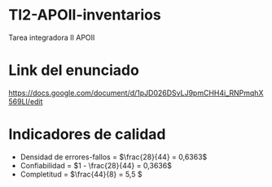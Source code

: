 # TI2-APOII-inventarios
Tarea integradora II APOII

# Link del enunciado

https://docs.google.com/document/d/1pJD026DSvLJ9pmCHH4i_RNPmqhX569LI/edit

# Indicadores de calidad

* Densidad de errores-fallos =  $\frac{28}{44} = 0,6363$  
* Confiabilidad = $1 - \frac{28}{44} = 0,3636$
* Completitud = $\frac{44}{8} = 5,5 $

